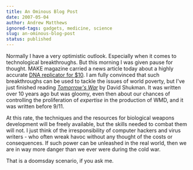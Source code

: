 ```yaml
---
title: An Ominous Blog Post
date: 2007-05-04
author: Andrew Matthews
ignored-tags: gadgets, medicine, science
slug: an-ominous-blog-post
status: published
---
```


Normally I have a very optimistic outlook. Especially when it comes to technological breakthroughs. But this morning I was given pause for thought. MAKE magazine carried a news article today about a highly accurate [DNA replicator for \$10](http://www.makezine.com/blog/archive/2007/05/10_dna_replicator.html?CMP=OTC-0D6B48984890). I am fully convinced that such breakthroughs can be used to tackle the issues of world poverty, but I've just finished reading *[Tomorrow's War](http://www.amazon.com/Tomorrows-War-Threat-High-Technology-Weapons/dp/0151001987)* by David Shukman. It was written over 10 years ago but was gloomy, even then about our chances of controlling the proliferation of *expertise* in the production of WMD, and it was written before 9/11.

At this rate, the techniques and the resources for biological weapons development will be freely available, but the skills needed to combat them will not. I just think of the irresponsibility of computer hackers and virus writers - who often wreak havoc without any thought of the costs or consequences. If such power can be unleashed in the real world, then we are in way more danger than we ever were during the cold war.

That is a doomsday scenario, if you ask me.
